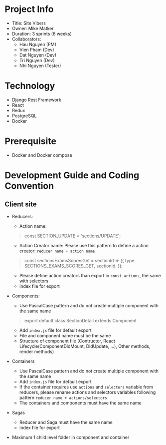 # Project Info
- Title: Site Vibers
- Owner: Mike Matker
- Duration: 3 sprints (6 weeks)
- Collaborators:
  + Hau Nguyen (PM)
  + Vien Pham (Dev)
  + Dat Nguyen (Dev)
  + Tri Nguyen (Dev)
  + Nhi Nguyen (Tester)

# Technology
- Django Rest Framework
- React
- Redux
- PostgreSQL
- Docker

# Prerequisite
- Docker and Docker compose

# Development Guide and Coding Convention

## Client site

* Reducers:
  - Action name:
  > const SECTION_UPDATE = 'sections/UPDATE';
  - Action Creator name: Please use this pattern to define a action creator: `reducer name + action name`
  > const sectionsExamsScoresGet = sectionId => ({
              type: SECTIONS_EXAMS_SCORES_GET,
              sectionId,
     });
  - Please define action creators than export in `const actions`, the same with selectors
  - index file for export
* Components: 
  - Use PascalCase pattern and do not create multiple component with the same name
  > export default class SectionDetail extends Component
  - Add `index.js` file for default export
  - File and component name must be the same
  - Structure of component file (Contructor, React Lifecycle(ComponentDidMount, DidUpdate, ...), Other methods, render methods)
* Containers
  - Use PascalCase pattern and do not create multiple component with the same name
  - Add `index.js` file for default export
  - If the container requires use `actions` and `selectors` variable from reducers, please rename actions and selectors variables following pattern `reducer name + actions/selectors`
  - The containers and components must have the same name
* Sagas
  - Reducer and Saga must have the same name
  - index file for export
  
* Maximum 1 child level folder in component and container
